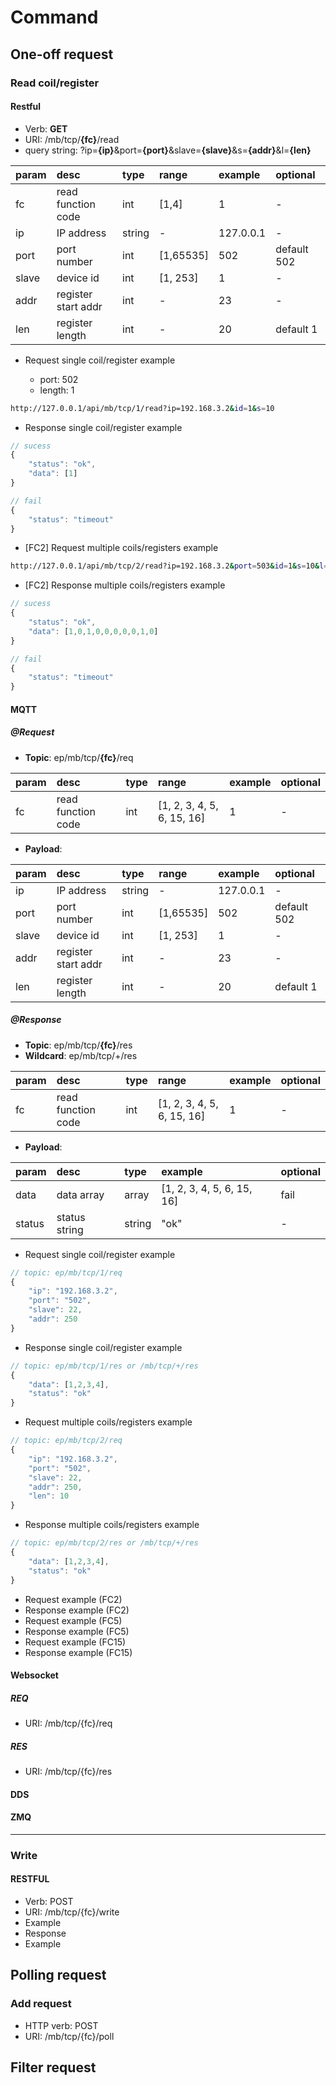 # Command

## One-off request

### Read coil/register 

#### Restful

- Verb: **GET**
- URI: /mb/tcp/**{fc}**/read
- query string: ?ip=**{ip}**&port=**{port}**&slave=**{slave}**&s=**{addr}**&l=**{len}**

|param|desc|type|range|example|optional|
|:--|:--|:--|:--|:--|:--|
|fc|read function code|int|[1,4]|1|-|
|ip|IP address|string|-| 127.0.0.1|-|  
|port|port number|int|[1,65535]|502|default 502|
|slave|device id|int|[1, 253]|1|-|
|addr|register start addr|int|-|23|-|
|len|register length|int|-|20|default 1|

- Request single coil/register example

    - port: 502
    - length: 1

```bash
http://127.0.0.1/api/mb/tcp/1/read?ip=192.168.3.2&id=1&s=10

```

- Response single coil/register example

```javascript
// sucess
{
    "status": "ok",
    "data": [1]
}

// fail
{
    "status": "timeout"
}
```

- [FC2] Request multiple coils/registers example

```bash
http://127.0.0.1/api/mb/tcp/2/read?ip=192.168.3.2&port=503&id=1&s=10&l=10
```

- [FC2] Response multiple coils/registers example


```javascript
// sucess
{
    "status": "ok",
    "data": [1,0,1,0,0,0,0,0,1,0]
}

// fail
{
    "status": "timeout"
}
```

#### MQTT

##### @Request

- **Topic**: ep/mb/tcp/**{fc}**/req

|param|desc|type|range|example|optional|
|:--|:--|:--|:--|:--|:--|
|fc|read function code|int|[1, 2, 3, 4, 5, 6, 15, 16]|1|-|

- **Payload**:

|param|desc|type|range|example|optional|
|:--|:--|:--|:--|:--|:--|
|ip|IP address|string|-| 127.0.0.1|-|  
|port|port number|int|[1,65535]|502|default 502|
|slave|device id|int|[1, 253]|1|-|
|addr|register start addr|int|-|23|-|
|len|register length|int|-|20|default 1|

##### @Response

- **Topic**: ep/mb/tcp/**{fc}**/res
- **Wildcard**: ep/mb/tcp/+/res

|param|desc|type|range|example|optional|
|:--|:--|:--|:--|:--|:--|
|fc|read function code|int|[1, 2, 3, 4, 5, 6, 15, 16]|1|-|

- **Payload**:

|param|desc|type|example|optional|
|:--|:--|:--|:--|:--|
|data|data array|array|[1, 2, 3, 4, 5, 6, 15, 16]|fail|
|status|status string|string|"ok"|-|

- Request single coil/register example



```javascript
// topic: ep/mb/tcp/1/req
{
    "ip": "192.168.3.2",
    "port": "502",
    "slave": 22,
    "addr": 250
}
```

- Response single coil/register example

```javascript
// topic: ep/mb/tcp/1/res or /mb/tcp/+/res
{
    "data": [1,2,3,4],
    "status": "ok"
}
```

- Request multiple coils/registers example


```javascript
// topic: ep/mb/tcp/2/req
{
    "ip": "192.168.3.2",
    "port": "502",
    "slave": 22,
    "addr": 250,
    "len": 10
}
```

- Response multiple coils/registers example

```javascript
// topic: ep/mb/tcp/2/res or /mb/tcp/+/res
{
    "data": [1,2,3,4],
    "status": "ok"
}
```

- Request example (FC2)
- Response example (FC2)
- Request example (FC5)
- Response example (FC5)
- Request example (FC15)
- Response example (FC15)


#### Websocket


##### REQ
- URI: /mb/tcp/{fc}/req
##### RES
- URI: /mb/tcp/{fc}/res



#### DDS

#### ZMQ

---

### Write

#### RESTFUL
- Verb: POST
- URI: /mb/tcp/{fc}/write
- Example
- Response
- Example




## Polling request

### Add request
- HTTP verb: POST
- URI: /mb/tcp/{fc}/poll

## Filter request